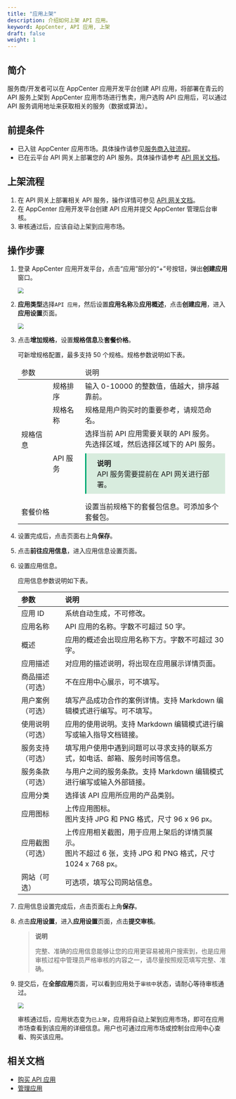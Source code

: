 ```yaml
---
title: "应用上架"
description: 介绍如何上架 API 应用。
keyword: AppCenter, API 应用, 上架
draft: false
weight: 1
---
```


## 简介

服务商/开发者可以在 AppCenter 应用开发平台创建 API 应用，将部署在青云的 API 服务上架到 AppCenter 应用市场进行售卖，用户选购 API 应用后，可以通过 API 服务调用地址来获取相关的服务（数据或算法）。

## 前提条件

- 已入驻 AppCenter 应用市场。具体操作请参见[服务商入驻流程](/appcenter/dev-platform/serviceprovider/20_contracts/)。
- 已在云平台 API 网关上部署您的 API 服务。具体操作请参考 [API 网关文档](/middware/api_gateway/manual/create_apiservice/)。

## 上架流程

1. 在 API 网关上部署相关 API 服务，操作详情可参见 [API 网关文档](/middware/api_gateway/manual/create_apiservice/)。
2. 在 AppCenter 应用开发平台创建 API 应用并提交 AppCenter 管理后台审核。
3. 审核通过后，应该自动上架到应用市场。

## 操作步骤

1. 登录 AppCenter 应用开发平台，点击“应用”部分的“+”号按钮，弹出**创建应用**窗口。

   <img src="/appcenter/dev-platform/_images/add_app.png"  style="zoom:80%;" />

2. **应用类型**选择`API 应用`，然后设置**应用名称**及**应用概述**，点击**创建应用**，进入**应用设置**页面。

   <img src="/appcenter/dev-platform/_images/create_api_app.png"  style="zoom:80%;" />

3. 点击**增加规格**，设置**规格信息**及**套餐价格**。

   可新增规格配置，最多支持 50 个规格。规格参数说明如下表。

   <table>
     <thead>
       <tr><td colspan="2">参数</td><td>说明</td></tr>
     </thead>
       <tr><td rowspan="3">规格信息</td><td>规格排序</td><td>输入 0-10000 的整数值，值越大，排序越靠前。</td></tr>
       <tr><td>规格名称</td><td>规格是用户购买时的重要参考，请规范命名。</td></tr>
    		<tr><td>API 服务</td><td>选择当前 API 应用需要关联的 API 服务。<br/>先选择区域，然后选择区域下的 API 服务。<div style="background-color: #D8ECDE; padding: 10px 24px; margin: 10px 0; border-left: 3px solid #00a971;"><b>说明</b><br/>API 服务需要提前在 API 网关进行部署。</div></td>
   </tr>
       <tr><td colspan="2">套餐价格</td><td>设置当前规格下的套餐包信息。可添加多个套餐包。</td></tr>
   </table>

4. 设置完成后，点击页面右上角**保存**。

5. 点击**前往应用信息**，进入应用信息设置页面。

6. 设置应用信息。

   应用信息参数说明如下表。

   | 参数             | 说明                                                         |
   | :--------------- | :----------------------------------------------------------- |
   | 应用 ID          | 系统自动生成，不可修改。                                     |
   | 应用名称         | API 应用的名称。字数不可超过 50 字。                         |
   | 概述             | 应用的概述会出现应用名称下方。字数不可超过 30 字。           |
   | 应用描述         | 对应用的描述说明，将出现在应用展示详情页面。                 |
   | 商品描述（可选） | 不在应用中心展示，可不填写。                                 |
   | 用户案例（可选） | 填写产品成功合作的案例详情。支持 Markdown 编辑模式进行编写。可不填写。 |
   | 使用说明（可选） | 应用的使用说明。支持 Markdown 编辑模式进行编写或输入指导文档链接。 |
   | 服务支持（可选） | 填写用户使用中遇到问题可以寻求支持的联系方式，如电话、邮箱、服务时间等信息。 |
   | 服务条款（可选） | 与用户之间的服务条款。支持 Markdown 编辑模式进行编写或输入外部链接。 |
   | 应用分类         | 选择该 API 应用所应用的产品类别。                            |
   | 应用图标         | 上传应用图标。<br/>图片支持 JPG 和 PNG 格式，尺寸 96 x 96 px。 |
   | 应用截图（可选） | 上传应用相关截图，用于应用上架后的详情页展示。<br/>图片不超过 6 张，支持 JPG 和 PNG 格式，尺寸 1024 x 768 px。 |
   | 网站（可选）     | 可选项，填写公司网站信息。                                   |

7. 应用信息设置完成后，点击页面右上角**保存**。

8. 点击**应用设置**，进入**应用设置**页面，点击**提交审核**。

   >**说明**
   >
   >完整、准确的应用信息能够让您的应用更容易被用户搜索到，也是应用审核过程中管理员严格审核的内容之一，请尽量按照规范填写完整、准确。

9. 提交后，在**全部应用**页面，可以看到应用处于`审核中`状态，请耐心等待审核通过。

   <img src="/appcenter/dev-platform/_images/app_on_check.png" style="zoom:80%;" />

   审核通过后，应用状态变为`已上架`，应用将自动上架到应用市场，即可在应用市场查看到该应用的详细信息。用户也可通过应用市场或控制台应用中心查看、购买该应用。

## 相关文档

- [购买 API 应用](/appcenter/market/manual/20_purchase_app/40_api_app/)
- [管理应用](/appcenter/market/manual/30_mgmt_app/)

